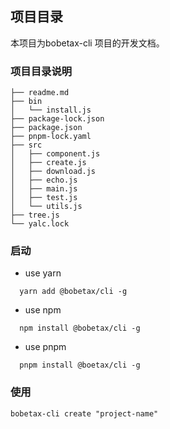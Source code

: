 项目目录
------
本项目为bobetax-cli 项目的开发文档。

### 项目目录说明
```
├── readme.md
├── bin
│   └── install.js
├── package-lock.json
├── package.json
├── pnpm-lock.yaml
├── src
│   ├── component.js
│   ├── create.js
│   ├── download.js
│   ├── echo.js
│   ├── main.js
│   ├── test.js
│   └── utils.js
├── tree.js
└── yalc.lock
```
### 启动
  * use yarn
```
  yarn add @bobetax/cli -g
```
  * use npm
```
  npm install @bobetax/cli -g
```
  * use pnpm
```
  pnpm install @boetax/cli -g  
```


### 使用
```
bobetax-cli create "project-name"
```
